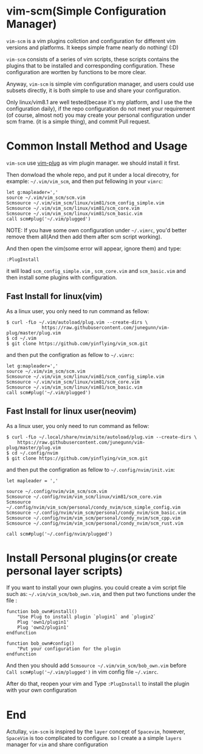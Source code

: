 # vim-scm(Simple Configuration Manager)
`vim-scm` is a vim plugins collction and configuration for different vim
versions and platforms. It keeps simple frame nearly do nothing! (:D)

`vim-scm` consists of a series of vim scripts, these scripts contains the plugins
 that to be installed and corresponding configuration. These configuration are 
wortten by functions to be more clear.

Anyway, `vim-scm` is simple vim configuration manager, and users could use subsets
directly, it is both simple to use and share your configuration.

Only linux/vim8.1 are well tested(becase it's my platform, and I use the the
configuration daily), if the repo configuration do not meet your requirement
(of course, almost not) you may create your personal configuration under scm frame.
(it is a simple thing), and commit Pull request.

# Common Install Method and Usage
`vim-scm` use [vim-plug](https://github.com/junegunn/vim-plug) as vim plugin
manager. we should install it first.

Then donwload the whole repo, and put it under a local direcotry, for example:
`~/.vim/vim_scm`, and then put fellowing in your `vimrc`:
```
let g:mapleader=','
source ~/.vim/vim_scm/scm.vim
Scmsource ~/.vim/vim_scm/linux/vim81/scm_config_simple.vim
Scmsource ~/.vim/vim_scm/linux/vim81/scm_core.vim
Scmsource ~/.vim/vim_scm/linux/vim81/scm_basic.vim
call scm#plug('~/.vim/plugged')
```
NOTE: If you have some own configuration under `~/.vimrc`, you'd better remove
them all(And then add them after scm script working).

And then open the vim(some error will appear, ignore them) and type:
```
:PlugInstall
```
it will load `scm_config_simple.vim` , `scm_core.vim` and `scm_basic.vim` and
then install some plugins with configuration.

## Fast Install for linux(vim)
As a linux user, you only need to run command as fellow:
```
$ curl -fLo ~/.vim/autoload/plug.vim --create-dirs \
             https://raw.githubusercontent.com/junegunn/vim-plug/master/plug.vim
$ cd ~/.vim
$ git clone https://github.com/yinflying/vim_scm.git
```
and then put the configration as fellow to `~/.vimrc`:
```
let g:mapleader=','
source ~/.vim/vim_scm/scm.vim
Scmsource ~/.vim/vim_scm/linux/vim81/scm_config_simple.vim
Scmsource ~/.vim/vim_scm/linux/vim81/scm_core.vim
Scmsource ~/.vim/vim_scm/linux/vim81/scm_basic.vim
call scm#plug('~/.vim/plugged')
```

## Fast Install for linux user(neovim)
As a linux user, you only need to run command as fellow:
```
$ curl -fLo ~/.local/share/nvim/site/autoload/plug.vim --create-dirs \
    https://raw.githubusercontent.com/junegunn/vim-plug/master/plug.vim
$ cd ~/.config/nvim
$ git clone https://github.com/yinflying/vim_scm.git
```
and then put the configration as fellow to `~/.config/nvim/init.vim`:
```
let mapleader = ','

source ~/.config/nvim/vim_scm/scm.vim
Scmsource ~/.config/nvim/vim_scm/linux/vim81/scm_core.vim
Scmsource ~/.config/nvim/vim_scm/personal/condy_nvim/scm_simple_config.vim
Scmsource ~/.config/nvim/vim_scm/personal/condy_nvim/scm_basic.vim
Scmsource ~/.config/nvim/vim_scm/personal/condy_nvim/scm_cpp.vim
Scmsource ~/.config/nvim/vim_scm/personal/condy_nvim/scm_rust.vim

call scm#plug('~/.config/nvim/plugged')
```

# Install Personal plugins(or create personal layer scripts)
If you want to install your own plugins. you could create a vim script file 
such as: `~/.vim/vim_scm/bob_own.vim`, and then put two functions under the file
:
```
function bob_own#install()
    "Use Plug to install plugin `plugin1` and `plugin2`
    Plug 'own1/plugin1'
    Plug 'own2/plugin1'
endfunction

function bob_own#config()
    "Put your configuration for the plugin
endfunction
```
And then you should add `Scmsource ~/.vim/vim_scm/bob_own.vim` before 
`Call scm#plug('~/.vim/plugged')` in vim config file `~/.vimrc`.

After do that, reopen your vim and Type `:PlugInstall` to install the plugin 
with your own configuration

# End
Actullay, `vim-scm` is inspired by the `layer` concept of `Spacevim`, however,
`SpaceVim` is too complicated to configure. so I create a a simple `layers`
manager for `vim` and share configuration

